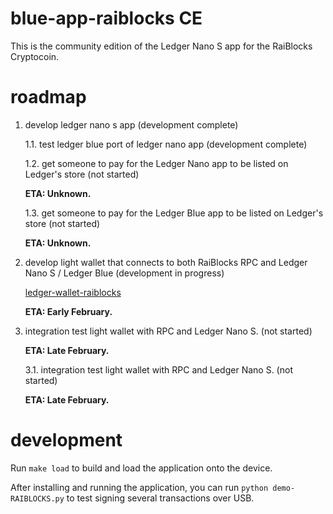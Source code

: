 # blue-app-raiblocks CE

This is the community edition of the Ledger Nano S app for the RaiBlocks Cryptocoin.

# roadmap
1. develop ledger nano s app (development complete)

   1.1. test ledger blue port of ledger nano app  (development complete)

   1.2. get someone to pay for the Ledger Nano app to be listed on Ledger's store (not started)
    
   **ETA: Unknown.**

   1.3. get someone to pay for the Ledger Blue app to be listed on Ledger's store (not started)
    
   **ETA: Unknown.**

2. develop light wallet that connects to both RaiBlocks RPC and Ledger Nano S / Ledger Blue (development in progress)

   [ledger-wallet-raiblocks](https://github.com/coranos/ledger-wallet-raiblocks)

   **ETA: Early February.**

3. integration test light wallet with RPC and Ledger Nano S. (not started)

   **ETA: Late February.**

   3.1. integration test light wallet with RPC and Ledger Nano S. (not started)
    
   **ETA: Late February.**

# development

Run `make load` to build and load the application onto the device.

After installing and running the application, you can run `python demo-RAIBLOCKS.py` to test signing several transactions over USB.

